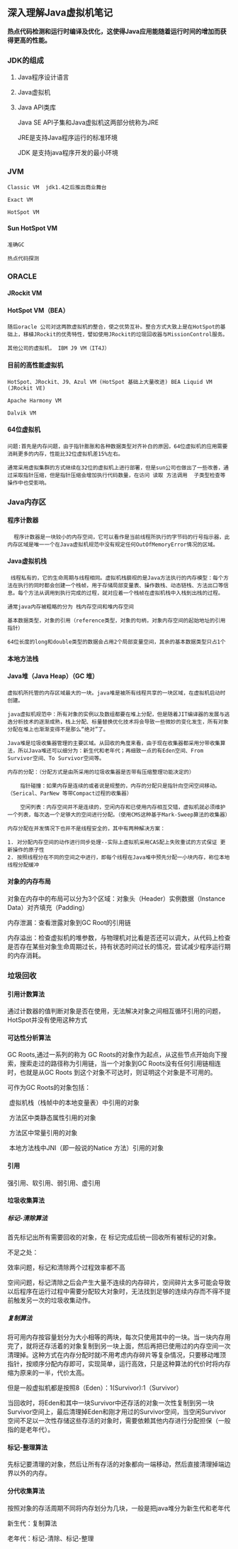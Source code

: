 ## 深入理解Java虚拟机笔记

**热点代码检测和运行时编译及优化，这使得Java应用能随着运行时间的增加而获得更高的性能。**

### JDK的组成

1. Java程序设计语言

2. Java虚拟机

3. Java API类库

   Java SE API子集和Java虚拟机这两部分统称为JRE

   JRE是支持Java程序运行的标准环境

   JDK 是支持java程序开发的最小环境

### JVM

	Classic VM  jdk1.4之后推出商业舞台
	
	Exact VM
	
	HotSpot VM

#### Sun HotSpot VM

	准确GC
	
	热点代码探测

### ORACLE

#### 	JRockit VM

#### 	HotSpot VM（BEA）

	随后oracle 公司对这两款虚拟机的整合，使之优势互补。整合方式大致上是在HotSpot的基础上，移植JRockit的优秀特性，譬如使用JRockit的垃圾回收器与MissionControl服务。
	
	其他公司的虚拟机， IBM J9 VM（IT4J）

#### 目前的高性能虚拟机

	HotSpot、JRockit、J9、Azul VM (HotSpot 基础上大量改进) BEA Liquid VM (JRockit VE)
	
	Apache Harmony VM
	
	Dalvik VM

#### 64位虚拟机

	问题:首先是内存问题，由于指针膨胀和各种数据类型对齐补白的原因，64位虚拟机的应用需要消耗更多的内存，性能比32位虚拟机差15%左右。
	
	通常采用虚拟集群的方式继续在32位的虚拟机上进行部署，但是sun公司也做出了一些改善，通过采取指针压缩，但是指针压缩会增加执行代码数量，在访问 读取 方法调用  子类型检查等操作中也受影响。



### Java内存区

#### 	程序计数器

	  程序计数器是一块较小的内存空间，它可以看作是当前线程所执行的字节码的行号指示器，此内存区域是唯一一个在Java虚拟机规范中没有规定任何OutOfMemoryError情况的区域。

#### 	Java虚拟机栈

	 线程私有的，它的生命周期与线程相同。虚拟机栈藐视的是Java方法执行的内存模型：每个方法在执行的同时都会创建一个栈帧，用于存储局部变量表、操作数栈、动态链栈、方法出口等信息。每个方法从调用到执行完成的过程，就对应着一个栈帧在虚拟机栈中入栈到出栈的过程。
	
	通常java内存被粗略的分为 栈内存空间和堆内存空间
	
	基本数据类型，对象的引用（reference类型，对象的句柄，对象内存空间的起始地址的引用指针）
	
	64位长度的long和double类型的数据会占用2个局部变量空间，其余的基本数据类型只占1个

#### 	本地方法栈

#### 	Java堆（Java Heap）（GC 堆）

	虚拟机所托管的内存区域最大的一块。java堆是被所有线程共享的一块区域，在虚拟机启动时创建。
	
	java虚拟机规范中：所有对象的实例以及数组都要在堆上分配，但是随着JIT编译器的发展与逃逸分析技术的逐渐成熟，栈上分配、标量替换优化技术将会导致一些微妙的变化发生，所有对象分配在堆上也渐渐变得不是那么“绝对”了。
	
	Java堆是垃圾收集器管理的主要区域。从回收的角度来看，由于现在收集器都采用分带收集算法，所以Java堆还可以细分为：新生代和老年代；再细致一点的有Eden空间、From Survivor空间、To Survivor空间等。
	
	内存的分配：（分配方式是由所采用的垃圾收集器是否带有压缩整理功能决定的）
	
		指针碰撞：如果内存是连续的或者说是规整的，内存的分配只是指针向空闲空间移动。（Serical、ParNew 等带Compact过程的收集器）
	
		空闲列表：内存空间并不是连续的，空闲内存和已使用内存相互交错，虚拟机就必须维护一个列表，每次选一个足够大的空间进行分配。（使用CMS这种基于Mark-Sweep算法的收集器）
	
	内存分配在并发情况下也并不是线程安全的，其中有两种解决方案：

 	1. 对分配内存空间的动作进行同步处理--实际上虚拟机采用CAS配上失败重试的方式保证 更新操作的原子性
 	2. 按照线程分在不同的空间之中进行，即每个线程在Java堆中预先分配一小块内存，称位本地线程分配缓冲

#### 对象的内存布局

对象在内存中的布局可以分为3个区域：对象头（Header）实例数据（Instance Data）对齐填充（Padding）

内存泄漏：查看泄露对象到GC Root的引用链

内存溢出：检查虚拟机的堆参数，与物理机对比看是否还可以调大，从代码上检查是否存在某些对象生命周期过长，持有状态时间过长的情况，尝试减少程序运行期的内存消耗。

### 垃圾回收

#### 引用计数算法

通过计数器的值判断对象是否在使用，无法解决对象之间相互循环引用的问题，HotSpot并没有使用这种方式

#### 可达性分析算法

GC Roots,通过一系列的称为 GC Roots的对象作为起点，从这些节点开始向下搜索，搜索走过的路径称为引用链，当一个对象到GC Roots没有任何引用链相连时，也就是从GC Roots 到这个对象不可达时，则证明这个对象是不可用的。

可作为GC Roots的对象包括：

​	虚拟机栈（栈帧中的本地变量表）中引用的对象

​	方法区中类静态属性引用的对象

​	方法区中常量引用的对象

​	本地方法栈中JNI（即一般说的Natice 方法）引用的对象

#### 引用

强引用、软引用、弱引用、虚引用

#### 垃圾收集算法

##### 标记-清除算法

首先标记出所有需要回收的对象，在 标记完成后统一回收所有被标记的对象。

不足之处：

效率问题，标记和清除两个过程效率都不高

空间问题，标记清除之后会产生大量不连续的内存碎片，空间碎片太多可能会导致以后程序在运行过程中需要分配较大对象时，无法找到足够的连续内存而不得不提前触发另一次的垃圾收集动作。

##### 复制算法

将可用内存按容量划分为大小相等的两块，每次只使用其中的一块。当一块内存用完了，就将还存活着的对象复制到另一块上面，然后再把已使用过的内存空间一次清理掉。这种方式在内存分配时就i不用考虑内存碎片等复杂情况，只要移动堆顶指针，按顺序分配内存即可，实现简单，运行高效，只是这种算法的代价时将内存缩为原来的一半，代价太高。

但是一般虚拟机都是按照8（Eden）：1(Survivor):1（Survivor）

当回收时，将Eden和其中一块Survivor中还存活的对象一次性复制到另一块Survivor空间上，最后清理掉Eden和刚才用过的Survivor空间，当空闲Survivor空间不足以一次性存储这些存活的对象时，需要依赖其他内存进行分配担保（一般指的是老年代）。

#### 标记-整理算法

先标记要清理的对象，然后让所有存活的对象都向一端移动，然后直接清理掉端边界以外的内存。

#### 分代收集算法

按照对象的存活周期不同将内存划分为几块，一般是把java堆分为新生代和老年代

新生代：复制算法

老年代：标记-清除、标记-整理